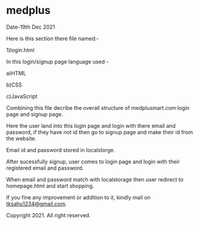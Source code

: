 # medplus
Date-19th Dec 2021

Here is this section there file named:-

1)login.html

In this login/signup page language used -

a)HTML

b)CSS

c)JavaScript

Combining this file decribe the overall structure of medplusmart.com login page and signup page.

Here the user land into this login page and login with there email and password, if they have not id then go to signup page and make their id from the website.

Email id and password stored in localstorge.

After sucessfully signup, user comes to login page and login with their registered email and password.

When email and password match with localstorage then user redirect to homepage.html and start shopping.

<!------------------------------->

If you fine any improvement or addition to it, kindly mail on tksahu1234@gmail.com.

Copyright 2021. All right reserved.

